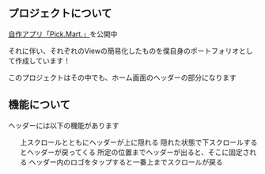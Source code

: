 <div id="top"></div>


## プロジェクトについて


<p><a href="https://apps.apple.com/jp/app/pick-mart/id6474895773">自作アプリ「Pick.Mart.」</a>を公開中</p>
<p>それに伴い、それぞれのViewの簡易化したものを僕自身のポートフォリオとして作成しています！</p>
<p>このプロジェクトはその中でも、ホーム画面のヘッダーの部分になります</p>

## 機能について
<p>ヘッダーには以下の機能があります</p>
<ul>
  <il>上スクロールとともにヘッダーが上に隠れる</il>
  <il>隠れた状態で下スクロールするとヘッダーが戻ってくる</il>
  <il>所定の位置までヘッダーが出ると、そこに固定される</il>
  <il>ヘッダー内のロゴをタップすると一番上までスクロールが戻る</il>
</ul>
